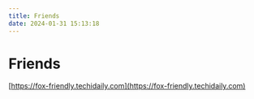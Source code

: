 ```yaml
---
title: Friends
date: 2024-01-31 15:13:18
---
```


# Friends

[https://fox-friendly.techidaily.com](https://fox-friendly.techidaily.com)